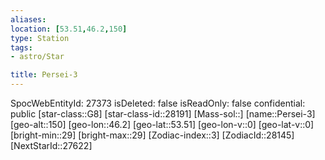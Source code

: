 ```yaml
---
aliases: 
location: [53.51,46.2,150]
type: Station
tags:
- astro/Star

title: Persei-3
---
```

SpocWebEntityId: 27373
isDeleted: false
isReadOnly: false
confidential: public
[star-class::G8]
[star-class-id::28191]
[Mass-sol::]
[name::Persei-3]
[geo-alt::150]
[geo-lon::46.2]
[geo-lat::53.51]
[geo-lon-v::0]
[geo-lat-v::0]
[bright-min::29]
[bright-max::29]
[Zodiac-index::3]
[ZodiacId::28145]
[NextStarId::27622]



